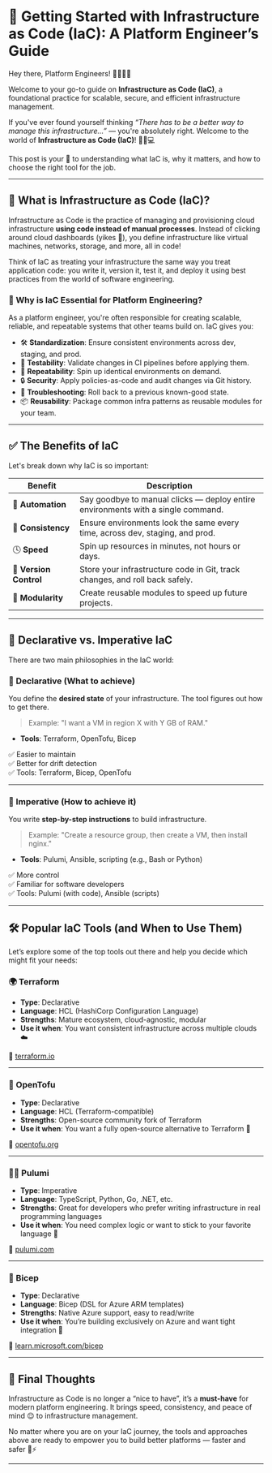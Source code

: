 # 🚀 Getting Started with Infrastructure as Code (IaC): A Platform Engineer’s Guide

Hey there, Platform Engineers! 👷‍♀️👷‍♂️

Welcome to your go-to guide on **Infrastructure as Code (IaC)**, a foundational practice for scalable, secure, and efficient infrastructure management.

If you've ever found yourself thinking *“There has to be a better way to manage this infrastructure…”* — you're absolutely right. Welcome to the world of **Infrastructure as Code (IaC)**! 🧑‍💻💻

This post is your 🔑 to understanding what IaC is, why it matters, and how to choose the right tool for the job.

---

## 📘 What is Infrastructure as Code (IaC)?

Infrastructure as Code is the practice of managing and provisioning cloud infrastructure **using code instead of manual processes**. Instead of clicking around cloud dashboards (yikes 😬), you define infrastructure like virtual machines, networks, storage, and more, all in code!

Think of IaC as treating your infrastructure the same way you treat application code: you write it, version it, test it, and deploy it using best practices from the world of software engineering.

### 🧠 Why is IaC Essential for Platform Engineering?

As a platform engineer, you're often responsible for creating scalable, reliable, and repeatable systems that other teams build on. IaC gives you:

- 🛠️ **Standardization**: Ensure consistent environments across dev, staging, and prod.
- 🧪 **Testability**: Validate changes in CI pipelines before applying them.
- 🔁 **Repeatability**: Spin up identical environments on demand.
- 🔒 **Security**: Apply policies-as-code and audit changes via Git history.
- 🔧 **Troubleshooting**: Roll back to a previous known-good state.
- 📦 **Reusability**: Package common infra patterns as reusable modules for your team.

---

## ✅ The Benefits of IaC

Let's break down why IaC is so important:

| Benefit           | Description |
|------------------|-------------|
| 🤖 **Automation** | Say goodbye to manual clicks — deploy entire environments with a single command. |
| 📏 **Consistency** | Ensure environments look the same every time, across dev, staging, and prod. |
| 🕓 **Speed** | Spin up resources in minutes, not hours or days. |
| 📝 **Version Control** | Store your infrastructure code in Git, track changes, and roll back safely. |
| 🧩 **Modularity** | Create reusable modules to speed up future projects. |

---

## 🔁 Declarative vs. Imperative IaC

There are two main philosophies in the IaC world:

### 📜 Declarative (What to achieve)

You define the **desired state** of your infrastructure. The tool figures out how to get there.

> Example: "I want a VM in region X with Y GB of RAM."

- **Tools**: Terraform, OpenTofu, Bicep

✅ Easier to maintain  
✅ Better for drift detection  
✅ Tools: Terraform, Bicep, OpenTofu  

---

### 🧮 Imperative (How to achieve it)

You write **step-by-step instructions** to build infrastructure.

> Example: "Create a resource group, then create a VM, then install nginx."

- **Tools**: Pulumi, Ansible, scripting (e.g., Bash or Python)

✅ More control  
✅ Familiar for software developers  
✅ Tools: Pulumi (with code), Ansible (scripts)

---

## 🛠️ Popular IaC Tools (and When to Use Them)

Let’s explore some of the top tools out there and help you decide which might fit your needs:

### 🌍 Terraform

- **Type**: Declarative
- **Language**: HCL (HashiCorp Configuration Language)
- **Strengths**: Mature ecosystem, cloud-agnostic, modular
- **Use it when**: You want consistent infrastructure across multiple clouds ☁️

🔗 [terraform.io](https://www.terraform.io)

---

### 🌱 OpenTofu

- **Type**: Declarative
- **Language**: HCL (Terraform-compatible)
- **Strengths**: Open-source community fork of Terraform
- **Use it when**: You want a fully open-source alternative to Terraform 👐

🔗 [opentofu.org](https://opentofu.org)

---

### 🧑‍💻 Pulumi

- **Type**: Imperative
- **Language**: TypeScript, Python, Go, .NET, etc.
- **Strengths**: Great for developers who prefer writing infrastructure in real programming languages
- **Use it when**: You need complex logic or want to stick to your favorite language 🧠

🔗 [pulumi.com](https://www.pulumi.com)

---

### 🧱 Bicep

- **Type**: Declarative
- **Language**: Bicep (DSL for Azure ARM templates)
- **Strengths**: Native Azure support, easy to read/write
- **Use it when**: You’re building exclusively on Azure and want tight integration 🔗

🔗 [learn.microsoft.com/bicep](https://learn.microsoft.com/en-us/azure/azure-resource-manager/bicep/)

---

## 🧭 Final Thoughts

Infrastructure as Code is no longer a “nice to have”, it’s a **must-have** for modern platform engineering. It brings speed, consistency, and peace of mind 😌 to infrastructure management.

No matter where you are on your IaC journey, the tools and approaches above are ready to empower you to build better platforms — faster and safer 🚧⚡

---
